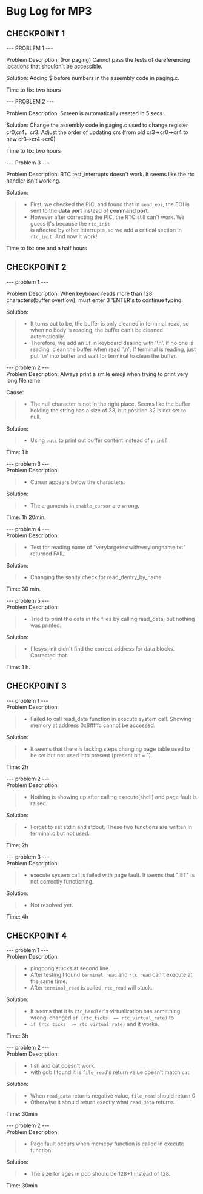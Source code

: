 # Bug Log for MP3

## CHECKPOINT 1

--- PROBLEM 1 ---

Problem Description: (For paging) Cannot pass the tests of dereferencing locations that shouldn't be accessible.

Solution: Adding $ before numbers in the assembly code in paging.c.

Time to fix: two hours

--- PROBLEM 2 ---

Problem Description: Screen is automatically reseted in 5 secs .

Solution: Change the assembly code in paging.c used to change register cr0,cr4，cr3. Adjust the order of updating crs (from old cr3->cr0->cr4 to new cr3->cr4->cr0)

Time to fix: two hours

--- Problem 3 ---

Problem Description: RTC test_interrupts doesn't work. It seems like the rtc handler isn't working.

Solution: 
>   - First, we checked the PIC, and found that in ``send_eoi``, the EOI is sent to the **data port** instead of **command port**.
>   - However after correcting the PIC, the RTC still can't work. We guess it's because the ``rtc_init``   
is affected by other interrupts, so we add a critical section in ``rtc_init``. And now it work!

Time to fix: one and a half hours

## CHECKPOINT 2

--- problem 1 ---

Problem Description: When keyboard reads more than 128 characters(buffer overflow), must enter 3 'ENTER's to continue typing.

Solution:  
>   - It turns out to be, the buffer is only cleaned in terminal_read, so when no body is reading, the buffer can't be cleaned automatically.  
>   - Therefore, we add an ``if`` in keyboard dealing with '\n'. If no one is reading, clean the buffer when read '\n'; If terminal is reading, just put '\n' into buffer and wait for terminal to clean the buffer.

--- problem 2 ---  
Problem Description: Always print a smile emoji when trying to print very long filename

Cause:   
>   - The null character is not in the right place. Seems like the buffer holding the string has a size of 33, but position 32 is not set to null.  

Solution: 
>   - Using ``putc`` to print out buffer content instead of ``printf``    

Time: 1 h

--- problem 3 ---  
Problem Description:   
>   - Cursor appears below the characters.  

Solution:   
>   - The arguments in ``enable_cursor`` are wrong.    

Time: 1h 20min.  

--- problem 4 ---  
Problem Description:   
>   - Test for reading name of "verylargetextwithverylongname.txt" returned FAIL. 

Solution:   
>   - Changing the sanity check for read_dentry_by_name.   

Time: 30 min.  

--- problem 5 ---  
Problem Description:   
>   - Tried to print the data in the files by calling read_data, but nothing was printed.

Solution:   
>   - filesys_init didn't find the correct address for data blocks. Corrected that.

Time: 1 h.  

## CHECKPOINT 3

--- problem 1 ---   
Problem Description:   
>   - Failed to call read_data function in execute system call. Showing memory at address 0x8fffffc cannot be accessed. 

Solution:   
>   - It seems that there is lacking steps changing page table used to be set but not used into present (present bit = 1). 

Time: 2h

--- problem 2 ---   
Problem Description:   
>   - Nothing is showing up after calling execute(shell) and page fault is raised.

Solution:   
>   - Forget to set stdin and stdout. These two functions are written in terminal.c but not used. 

Time: 2h

--- problem 3 ---   
Problem Description:   
>   - execute system call is failed with page fault. It seems that "IET" is not correctly functioning.

Solution:   
>   - Not resolved yet.

Time: 4h  

## CHECKPOINT 4

--- problem 1 ---   
Problem Description:   
>   - pingpong stucks at second line.  
>   - After testing I found ``terminal_read`` and ``rtc_read`` can't execute at the same time.  
>   - After ``terminal_read`` is called, ``rtc_read`` will stuck.

Solution:   
>   - It seems that it is  ``rtc_handler``'s virtualization has something wrong. changed ``if (rtc_ticks  == rtc_virtual_rate)`` to  
>   - ``if (rtc_ticks  >= rtc_virtual_rate)`` and it works.

Time: 3h  

--- problem 2 ---   
Problem Description:   
>   - fish and cat doesn't work.  
>   - with gdb I found it is ``file_read``'s return value doesn't match ``cat``

Solution:   
>   - When ``read_data`` returns negative value, ``file_read`` should return 0  
>   - Otherwise it should return exactly what ``read_data`` returns.

Time: 30min  

--- problem 2 ---  
Problem Description:  
>   - Page fault occurs when memcpy function is called in execute function.  

Solution:   
>   - The size for ages in pcb should be 128+1 instead of 128.

Time: 30min  

